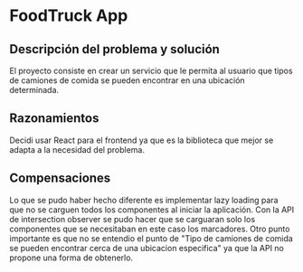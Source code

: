 # FoodTruck App

## Descripción del problema y solución

El proyecto consiste en crear un servicio que le permita al usuario que tipos de camiones de comida se pueden encontrar en una ubicación determinada.

## Razonamientos

Decidi usar React para el frontend ya que es la biblioteca que mejor se adapta a la necesidad del problema.

## Compensaciones

Lo que se pudo haber hecho diferente es implementar lazy loading para que no se carguen todos los componentes al iniciar la aplicación. Con la API de intersection observer se pudo hacer que se carguaran solo los componentes que se necesitaban en este caso los marcadores. Otro punto importante es que no se entendio el punto de "Tipo de camiones de comida se pueden encontrar cerca de una ubicacion especifica" ya que la API no propone una forma de obtenerlo.
